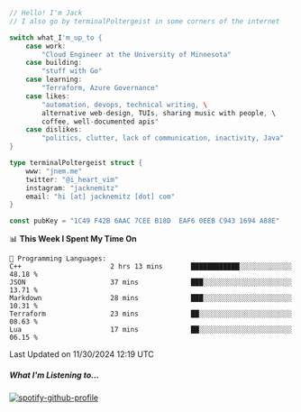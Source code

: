 ```go
// Hello! I'm Jack
// I also go by terminalPoltergeist in some corners of the internet

switch what_I'm_up_to {
    case work:
        "Cloud Engineer at the University of Minnesota"
    case building:
        "stuff with Go"
    case learning:
        "Terraform, Azure Governance"
    case likes:
        "automation, devops, technical writing, \
        alternative web-design, TUIs, sharing music with people, \
        coffee, well-documented apis"
    case dislikes:
        "politics, clutter, lack of communication, inactivity, Java"
}

type terminalPoltergeist struct {
    www: "jnem.me"
    twitter: "@i_heart_vim"
    instagram: "jacknemitz"
    email: "hi [at] jacknemitz [dot] com"
}

const pubKey = "1C49 F42B 6AAC 7CEE B18D  EAF6 0EEB C943 1694 A88E"
```

<!--START_SECTION:waka-->
📊 **This Week I Spent My Time On** 

```text
💬 Programming Languages: 
C++                      2 hrs 13 mins       ████████████░░░░░░░░░░░░░   48.18 % 
JSON                     37 mins             ███░░░░░░░░░░░░░░░░░░░░░░   13.71 % 
Markdown                 28 mins             ███░░░░░░░░░░░░░░░░░░░░░░   10.31 % 
Terraform                23 mins             ██░░░░░░░░░░░░░░░░░░░░░░░   08.63 % 
Lua                      17 mins             ██░░░░░░░░░░░░░░░░░░░░░░░   06.15 % 
```


 Last Updated on 11/30/2024 12:19 UTC
<!--END_SECTION:waka-->

##### What I'm Listening to...

[![spotify-github-profile](https://jnem.me/listening-item?maxAge=2592000)](https://jnem.me/listening)
